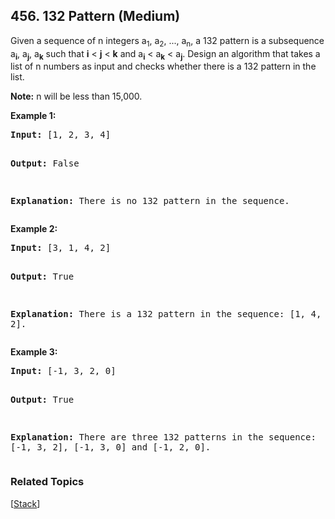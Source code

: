 <!--|This file generated by command(leetcode description); DO NOT EDIT.    |-->
<!--+----------------------------------------------------------------------+-->
<!--|@author    Openset <openset.wang@gmail.com>                           |-->
<!--|@link      https://github.com/openset                                 |-->
<!--|@home      https://github.com/openset/leetcode                        |-->
<!--+----------------------------------------------------------------------+-->

## 456. 132 Pattern (Medium)

<p>
Given a sequence of n integers a<sub>1</sub>, a<sub>2</sub>, ..., a<sub>n</sub>, a 132 pattern is a subsequence a<sub><b>i</b></sub>, a<sub><b>j</b></sub>, a<sub><b>k</b></sub> such
that <b>i</b> < <b>j</b> < <b>k</b> and a<sub><b>i</b></sub> < a<sub><b>k</b></sub> < a<sub><b>j</b></sub>. Design an algorithm that takes a list of n numbers as input and checks whether there is a 132 pattern in the list.</p>

<p><b>Note:</b> n will be less than 15,000.</p>

<p><b>Example 1:</b><br />
<pre>
<b>Input:</b> [1, 2, 3, 4]

<b>Output:</b> False

<b>Explanation:</b> There is no 132 pattern in the sequence.
</pre>
</p>

<p><b>Example 2:</b><br />
<pre>
<b>Input:</b> [3, 1, 4, 2]

<b>Output:</b> True

<b>Explanation:</b> There is a 132 pattern in the sequence: [1, 4, 2].
</pre>
</p>

<p><b>Example 3:</b><br />
<pre>
<b>Input:</b> [-1, 3, 2, 0]

<b>Output:</b> True

<b>Explanation:</b> There are three 132 patterns in the sequence: [-1, 3, 2], [-1, 3, 0] and [-1, 2, 0].
</pre>
</p>

### Related Topics
  [[Stack](https://github.com/openset/leetcode/tree/master/tag/stack/README.md)]
